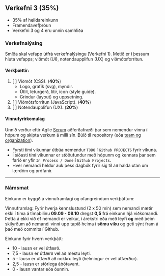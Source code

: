 ## Verkefni 3 (35%)
- 35% af heildareinkunn
- Framendavefþróun
- Verkefni 3 og 4 eru unnin samhliða 

### Verkefnalýsing 
Smíða skal vefapp útfrá verkefnalýsingu (Verkefni 1). Metið er í þessum hluta vefapps; viðmót (UI), notendaupplifun (UX) og viðmótsforritun.

#### Verkþættir:

1. [ ] Viðmót (CSS). (**40%**)
    - Logo, grafík (svg), myndir. 
    - Útlit, leturgerð, litir, icon (style guide).
    - Grindur (layout) og uppsetning.
1. [ ] Viðmótsforritun (JavaScript). (**40%**)
1. [ ] Notendaupplifun (UX). (**20%**)


#### Vinnufyrirkomulag
Unnið verður eftir Agile [Scrum](https://www.scrum.org/learning-series/what-is-scrum/) aðferðafræði þar sem nemendur vinna í hópum og skipta verkum á milli sín. Búið til repository (eða [team og organization](https://github.com/collab-uniba/socialcde4eclipse/wiki/How-to-setup-a-GitHub-organization,-project-and-team)).
- Fyrsti tími vikunnar útbúa nemendur `TODO` í `Github PROJECTS` fyrir vikuna.
- Í síðasti tími vikunnar er stöðufundur með hópunm og kennara þar sem farið er yfir `In Process / Done` í `Github Projects`. 
- Hver nemandi heldur auk þess dagbók fyrir sig til að halda utan um lærdóm og prófanir.
  
---

### Námsmat 

Einkunn er byggð á vinnuframlagi og ofangreindum verkþáttum:

Vinnuframlag:
Fyrir hverja kennslustund (2 x 50 mín) sem nemandi mætir ekki í tíma á tímabilinu **09.09 - 09.10**  dregst **0,5** frá einkunn hjá viðkomandi. <br>
Þetta á ekki við ef nemandi er veikur, í árekstri eða með leyfi **og** með þeim skilyrðum að nemandi vinni upp tapið heima í **sömu viku** og geti sýnt fram á það með commits í Github.

Einkunn fyrir hvern verkþátt:
- 10 - lausn er vel útfærð.
- 7,5 - lausn er útfærð vel að mestu leyti.
- 5 - lausn er útfærð að nokkru leyti (helmingur er vel útfærður).
- 2,5 - lausn er stórlega ábótavant.
- 0 - lausn vantar eða óunnin.
